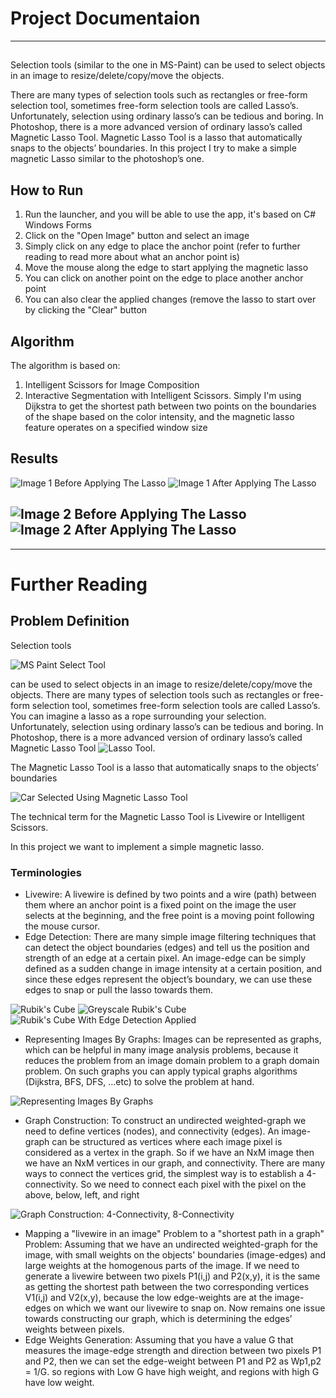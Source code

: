 # Project Documentaion
---
## 
Selection tools (similar to the one in MS-Paint) can be used to select objects in an image to resize/delete/copy/move the objects. 

There are many types of selection tools such as rectangles or free-form selection tool, sometimes free-form selection tools are called Lasso’s. Unfortunately, selection using ordinary lasso’s can be tedious and boring. In Photoshop, there is a more advanced version of ordinary lasso’s called Magnetic Lasso Tool. Magnetic Lasso Tool is a lasso that automatically snaps to the objects’ boundaries. In this project I try to make a simple magnetic Lasso similar to the photoshop’s one.
## How to Run
1. Run the launcher, and you will be able to use the app, it's based on C# Windows Forms
2. Click on the "Open Image" button and select an image
3. Simply click on any edge to place the anchor point (refer to further reading to read more about what an anchor point is)
4. Move the mouse along the edge to start applying the magnetic lasso
5. You can click on another point on the edge to place another anchor point
6. You can also clear the applied changes (remove the lasso to start over by clicking the "Clear" button

## Algorithm
The algorithm is based on:
1. Intelligent Scissors for Image Composition
2. Interactive Segmentation with Intelligent Scissors. Simply I'm using Dijkstra to get the shortest path between two points on the boundaries of the shape based on the color intensity, and the magnetic lasso feature operates on a specified window size

## Results
![Image 1 Before Applying The Lasso](https://github.com/Amr-Wael-Dev/Algorithms-IntelligentScissors/blob/main/Resources/res1.jpg)
![Image 1 After Applying The Lasso](https://github.com/Amr-Wael-Dev/Algorithms-IntelligentScissors/blob/main/Resources/res2.jpg)

![Image 2 Before Applying The Lasso](https://github.com/Amr-Wael-Dev/Algorithms-IntelligentScissors/blob/main/Resources/res3.jpg)
![Image 2 After Applying The Lasso](https://github.com/Amr-Wael-Dev/Algorithms-IntelligentScissors/blob/main/Resources/res4.jpg)
---
---
# Further Reading
## Problem Definition
Selection tools

![MS Paint Select Tool](https://github.com/Amr-Wael-Dev/Algorithms-IntelligentScissors/blob/main/Resources/2.png)

can be used to select objects in an image to resize/delete/copy/move the objects. There are many types of selection tools such as rectangles or free-form selection tool, sometimes free-form selection tools are called Lasso’s. You can imagine a lasso as a rope surrounding your selection. Unfortunately, selection using ordinary lasso’s can be tedious and boring. In Photoshop, there is a more advanced version of ordinary lasso’s called Magnetic Lasso Tool ![Lasso Tool](https://github.com/Amr-Wael-Dev/Algorithms-IntelligentScissors/blob/main/Resources/1.gif).

The Magnetic Lasso Tool is a lasso that automatically snaps to the objects’ boundaries

![Car Selected Using Magnetic Lasso Tool](https://github.com/Amr-Wael-Dev/Algorithms-IntelligentScissors/blob/main/Resources/3.jpg)

The technical term for the Magnetic Lasso Tool is Livewire or Intelligent Scissors.

In this project we want to implement a simple magnetic lasso.

### Terminologies
- Livewire: A livewire is defined by two points and a wire (path) between them where an anchor point is a fixed point on the image the user selects at the beginning, and the free point is a moving point following the mouse cursor.
- Edge Detection: There are many simple image filtering techniques that can detect the object boundaries (edges) and tell us the position and strength of an edge at a certain pixel. An image-edge can be simply defined as a sudden change in image intensity at a certain position, and since these edges represent the object’s boundary, we can use these edges to snap or pull the lasso towards them.

![Rubik's Cube](https://github.com/Amr-Wael-Dev/Algorithms-IntelligentScissors/blob/main/Resources/4.png)
![Greyscale Rubik's Cube](https://github.com/Amr-Wael-Dev/Algorithms-IntelligentScissors/blob/main/Resources/5.png)
![Rubik's Cube With Edge Detection Applied](https://github.com/Amr-Wael-Dev/Algorithms-IntelligentScissors/blob/main/Resources/6.png)

- Representing Images By Graphs: Images can be represented as graphs, which can be helpful in many image analysis problems, because it reduces the problem from an image domain problem to a graph domain problem. On such graphs you can apply typical graphs algorithms (Dijkstra, BFS, DFS, …etc) to solve the problem at hand.

![Representing Images By Graphs](https://github.com/Amr-Wael-Dev/Algorithms-IntelligentScissors/blob/main/Resources/7.gif)

- Graph Construction:	To construct an undirected weighted-graph we need to define vertices (nodes), and	connectivity (edges). An image-graph can be structured as vertices where each image pixel is considered as a vertex in the graph. So if we have an NxM image then we have an NxM vertices in our graph, and connectivity. There are many ways to connect the vertices grid, the simplest way is to establish a 4-connectivity. So we need to connect each pixel with the pixel on the above, below, left, and right

![Graph Construction: 4-Connectivity, 8-Connectivity](https://github.com/Amr-Wael-Dev/Algorithms-IntelligentScissors/blob/main/Resources/8.png)

- Mapping a "livewire in an image" Problem to a "shortest path in a graph" Problem: Assuming that we have an undirected weighted-graph for the image, with small weights on the objects' boundaries (image-edges) and large weights at the homogenous parts of the image.	If we need to generate a livewire between two pixels P1(i,j) and P2(x,y), it is the same as getting the shortest path between the two corresponding vertices V1(i,j) and V2(x,y), because the low edge-weights are at the image-edges on which we want our livewire to snap on.	Now remains one issue towards constructing our graph, which is determining the edges’ weights between pixels.
- Edge Weights Generation: Assuming that you have a value G that measures the image-edge strength and direction between two pixels P1 and P2, then we can set the edge-weight between P1 and P2 as Wp1,p2 = 1/G. so regions with Low G have high weight, and regions with high G have low weight.
